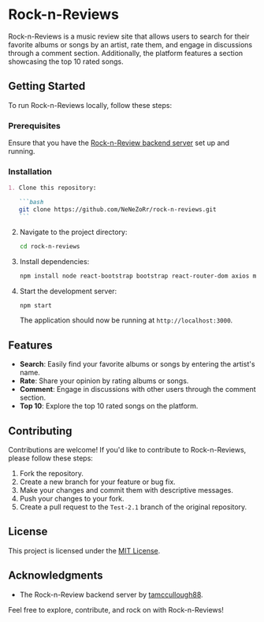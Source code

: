 # Rock-n-Reviews

Rock-n-Reviews is a music review site that allows users to search for their favorite albums or songs by an artist, rate them, and engage in discussions through a comment section. Additionally, the platform features a section showcasing the top 10 rated songs.

## Getting Started

To run Rock-n-Reviews locally, follow these steps:

### Prerequisites

Ensure that you have the [Rock-n-Review backend server](https://github.com/tamccullough88/Rock-n-review-backend) set up and running.

### Installation

````markdown
1. Clone this repository:

   ```bash
   git clone https://github.com/NeNeZoRr/rock-n-reviews.git
   ```
````

2. Navigate to the project directory:

   ```bash
   cd rock-n-reviews
   ```

3. Install dependencies:

   ```bash
   npm install node react-bootstrap bootstrap react-router-dom axios mongoose bcrypt cors dotenv mongodb
   ```

4. Start the development server:

   ```bash
   npm start
   ```

   The application should now be running at `http://localhost:3000`.

## Features

- **Search**: Easily find your favorite albums or songs by entering the artist's name.
- **Rate**: Share your opinion by rating albums or songs.
- **Comment**: Engage in discussions with other users through the comment section.
- **Top 10**: Explore the top 10 rated songs on the platform.

## Contributing

Contributions are welcome! If you'd like to contribute to Rock-n-Reviews, please follow these steps:

1. Fork the repository.
2. Create a new branch for your feature or bug fix.
3. Make your changes and commit them with descriptive messages.
4. Push your changes to your fork.
5. Create a pull request to the `Test-2.1` branch of the original repository.

## License

This project is licensed under the [MIT License](LICENSE).

## Acknowledgments

- The Rock-n-Review backend server by [tamccullough88](https://github.com/tamccullough88).

Feel free to explore, contribute, and rock on with Rock-n-Reviews!
